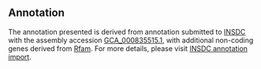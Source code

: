

Annotation
----------

The annotation presented is derived from annotation submitted to
[INSDC](http://www.insdc.org) with the assembly accession
[GCA\_000835515.1](http://www.ebi.ac.uk/ena/data/view/GCA_000835515.1),
with additional non-coding genes derived from
[Rfam](http://rfam.xfam.org/). For more details, please visit [INSDC
annotation
import](http://ensemblgenomes.org/info/data/insdc_annotation).
